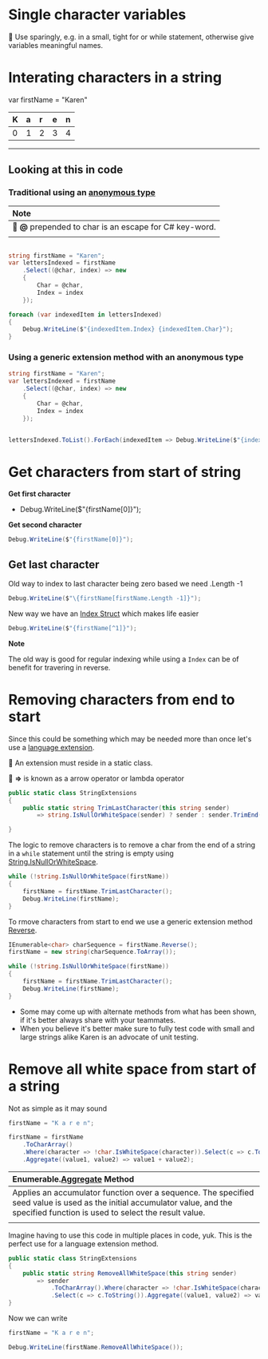 ﻿# Single character variables

:red_circle: Use sparingly, e.g. in a small, tight for or while statement, otherwise give variables meaningful names.

# Interating characters in a string


var firstName = "Karen"

| K  | a | r | e | n|
| :--- | :--- | :--- | :--- | :--- |
| 0 | 1 | 2 | 3 | 4 |

---

## Looking at this in code

### Traditional using an [anonymous type](https://docs.microsoft.com/en-us/dotnet/csharp/fundamentals/types/anonymous-types)



| Note  |
| :--- |
| :small_blue_diamond: **@** prepended to char is an escape for C# key-word. |  
| |
        

```csharp

string firstName = "Karen";
var lettersIndexed = firstName
    .Select((@char, index) => new
    {
        Char = @char, 
        Index = index
    });

foreach (var indexedItem in lettersIndexed)
{
    Debug.WriteLine($"{indexedItem.Index} {indexedItem.Char}");
}
```

### Using a generic extension method with an anonymous type


```csharp
string firstName = "Karen";
var lettersIndexed = firstName
    .Select((@char, index) => new
    {
        Char = @char, 
        Index = index
    });


lettersIndexed.ToList().ForEach(indexedItem => Debug.WriteLine($"{indexedItem.Index} {indexedItem.Char}"));
```





# Get characters from start of string

**Get first character**

- Debug.WriteLine($"{firstName[0]}");


**Get second character**

```csharp
Debug.WriteLine($"{firstName[0]}");
```

## Get last character

Old way to index to last character being zero based we need .Length -1

```csharp
Debug.WriteLine($"\{firstName[firstName.Length -1]}");
```

New way we have an [Index Struct](https://docs.microsoft.com/en-us/dotnet/api/system.index?view=net-5.0) which makes life easier

```csharp
Debug.WriteLine($"{firstName[^1]}");
```

**Note**

The old way is good for regular indexing while using a `Index` can be of benefit for travering in reverse.

# Removing characters from end to start

Since this could be something which may be needed more than once let's use a [language extension](https://docs.microsoft.com/en-us/dotnet/csharp/programming-guide/classes-and-structs/extension-methods).

:small_blue_diamond: An extension must reside in a static class.


:small_blue_diamond: **=>** is known as a arrow operator or lambda operator

```csharp
public static class StringExtensions
{
    public static string TrimLastCharacter(this string sender) 
        => string.IsNullOrWhiteSpace(sender) ? sender : sender.TrimEnd(sender[^1]);

}
```

The logic to remove characters is to remove a char from the end of a string in a `while` statement until the string is empty using [String.IsNullOrWhiteSpace](https://docs.microsoft.com/en-us/dotnet/api/system.string.isnullorwhitespace?view=net-5.0).

```csharp
while (!string.IsNullOrWhiteSpace(firstName))
{
    firstName = firstName.TrimLastCharacter();
    Debug.WriteLine(firstName);
}
```

To rmove characters from start to end we use a generic extension method [Reverse](https://docs.microsoft.com/en-us/dotnet/api/system.linq.enumerable.reverse?view=net-5.0).

```csharp
IEnumerable<char> charSequence = firstName.Reverse();
firstName = new string(charSequence.ToArray());

while (!string.IsNullOrWhiteSpace(firstName))
{
    firstName = firstName.TrimLastCharacter();
    Debug.WriteLine(firstName);
}
```

- Some may come up with alternate methods from what has been shown, if it's better always share with your teammates.
- When you believe it's better make sure to fully test code with small and large strings alike Karen is an advocate of unit testing.


# Remove all white space from start of a string

Not as simple as it may sound

```csharp
firstName = "K a r e n";

firstName = firstName
    .ToCharArray()
    .Where(character => !char.IsWhiteSpace(character)).Select(c => c.ToString())
    .Aggregate((value1, value2) => value1 + value2);
```    

| Enumerable.[Aggregate](https://docs.microsoft.com/en-us/dotnet/api/system.linq.enumerable.aggregate?view=net-5.0) Method |
| :--- |
| Applies an accumulator function over a sequence. The specified seed value is used as the initial accumulator value, and the specified function is used to select the result value.|
| |



Imagine having to use this code in multiple places in code, yuk. This is the perfect use for a language extension method.

```csharp
public static class StringExtensions
{   
    public static string RemoveAllWhiteSpace(this string sender) 
        => sender
            .ToCharArray().Where(character => !char.IsWhiteSpace(character))
            .Select(c => c.ToString()).Aggregate((value1, value2) => value1 + value2);
}
```

Now we can write

```csharp
firstName = "K a r e n";

Debug.WriteLine(firstName.RemoveAllWhiteSpace());
```


